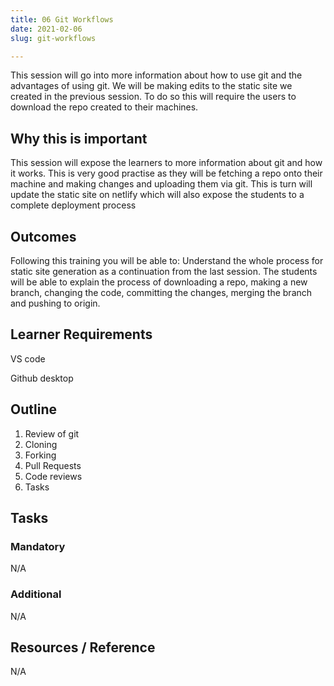 ```yaml
---
title: 06 Git Workflows
date: 2021-02-06
slug: git-workflows

---
```

This session will go into more information about how to use git and the advantages of using git. We will be making edits to the static site we created in the previous session. To do so this will require the users to download the repo created to their machines.

## **Why this is important**

This session will expose the learners to more information about git and how it works. This is very good practise as they will be fetching a repo onto their machine and making changes and uploading them via git. This is turn will update the static site on netlify which will also expose the students to a complete deployment process

## **Outcomes**

Following this training you will be able to: Understand the whole process for static site generation as a continuation from the last session. The students will be able to explain the process of downloading a repo, making a new branch, changing the code, committing the changes, merging the branch and pushing to origin.

## **Learner Requirements**

VS code

Github desktop

## **Outline**

1. Review of git
2. Cloning
3. Forking
4. Pull Requests
5. Code reviews
6. Tasks

## **Tasks**

### **Mandatory**

N/A

### **Additional**

N/A

## **Resources / Reference**

N/A
